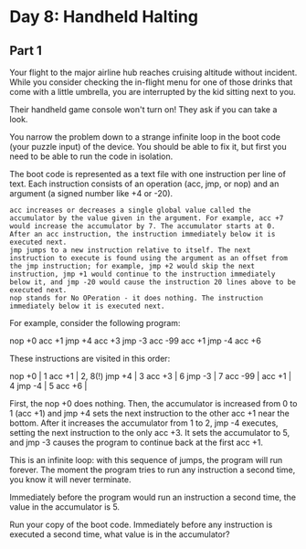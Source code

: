 # Day 8: Handheld Halting

## Part 1

Your flight to the major airline hub reaches cruising altitude without incident. While you consider checking the in-flight menu for one of those drinks that come with a little umbrella, you are interrupted by the kid sitting next to you.

Their handheld game console won't turn on! They ask if you can take a look.

You narrow the problem down to a strange infinite loop in the boot code (your puzzle input) of the device. You should be able to fix it, but first you need to be able to run the code in isolation.

The boot code is represented as a text file with one instruction per line of text. Each instruction consists of an operation (acc, jmp, or nop) and an argument (a signed number like +4 or -20).

    acc increases or decreases a single global value called the accumulator by the value given in the argument. For example, acc +7 would increase the accumulator by 7. The accumulator starts at 0. After an acc instruction, the instruction immediately below it is executed next.
    jmp jumps to a new instruction relative to itself. The next instruction to execute is found using the argument as an offset from the jmp instruction; for example, jmp +2 would skip the next instruction, jmp +1 would continue to the instruction immediately below it, and jmp -20 would cause the instruction 20 lines above to be executed next.
    nop stands for No OPeration - it does nothing. The instruction immediately below it is executed next.

For example, consider the following program:

nop +0
acc +1
jmp +4
acc +3
jmp -3
acc -99
acc +1
jmp -4
acc +6

These instructions are visited in this order:

nop +0  | 1
acc +1  | 2, 8(!)
jmp +4  | 3
acc +3  | 6
jmp -3  | 7
acc -99 |
acc +1  | 4
jmp -4  | 5
acc +6  |

First, the nop +0 does nothing. Then, the accumulator is increased from 0 to 1 (acc +1) and jmp +4 sets the next instruction to the other acc +1 near the bottom. After it increases the accumulator from 1 to 2, jmp -4 executes, setting the next instruction to the only acc +3. It sets the accumulator to 5, and jmp -3 causes the program to continue back at the first acc +1.

This is an infinite loop: with this sequence of jumps, the program will run forever. The moment the program tries to run any instruction a second time, you know it will never terminate.

Immediately before the program would run an instruction a second time, the value in the accumulator is 5.

Run your copy of the boot code. Immediately before any instruction is executed a second time, what value is in the accumulator?

